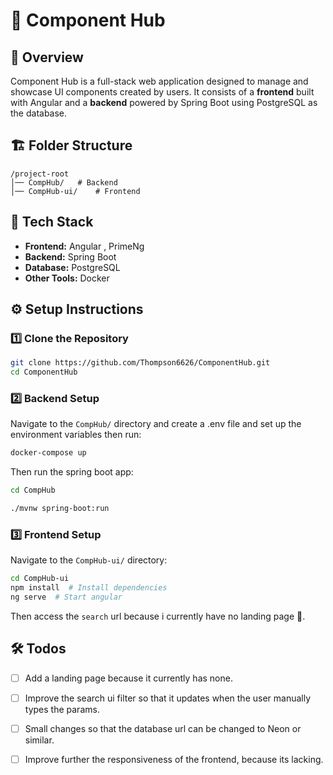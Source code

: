 # 📌 Component Hub

## 🌟 Overview
Component Hub is a full-stack web application designed to manage and showcase UI components created by users. It consists of a **frontend** built with Angular and a **backend** powered by Spring Boot using PostgreSQL as the database.


## 🏗️ Folder Structure
```
/project-root
│── CompHub/   # Backend
│── CompHub-ui/    # Frontend  
```

## 🚀 Tech Stack
- **Frontend:** Angular , PrimeNg 
- **Backend:** Spring Boot
- **Database:** PostgreSQL
- **Other Tools:** Docker

## ⚙️ Setup Instructions

### 1️⃣ Clone the Repository
```sh
git clone https://github.com/Thompson6626/ComponentHub.git
cd ComponentHub
```

### 2️⃣ Backend Setup
Navigate to the `CompHub/` directory and create a .env file and set up the environment variables then run:

```sh
docker-compose up
```

Then run the spring boot app:
```sh
cd CompHub

./mvnw spring-boot:run 
```


### 3️⃣ Frontend Setup
Navigate to the `CompHub-ui/` directory:
```sh
cd CompHub-ui
npm install  # Install dependencies
ng serve  # Start angular
```
Then access the `search` url because i currently have no landing page 🔨.

## 🛠️ Todos
- [ ] Add a landing page because it currently has none.
- [ ] Improve the search ui filter so that it updates when the user manually types the params.
- [ ] Small changes so that the database url can be changed to Neon or similar.
- [ ] Improve further the responsiveness of the frontend, because its lacking.




